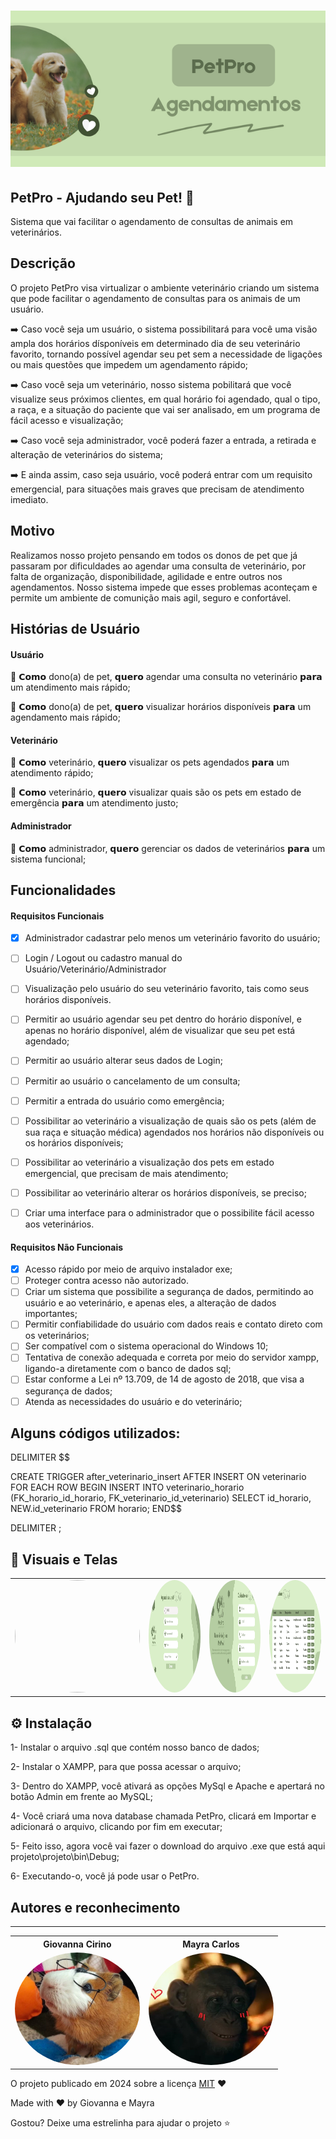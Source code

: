 
<h1 align="center">
    <a href="https://laravelcollective.com/tools/banner">
        <img alt="Banner" title="#Banner" style="object-fit: cover; height:250px;" src="petproBanner.png"  />
    </a>
</h1>

## PetPro - Ajudando seu Pet! 🐾 

Sistema que vai facilitar o agendamento de consultas de animais em veterinários.          

## Descrição          

O projeto PetPro visa virtualizar o ambiente veterinário criando um sistema que pode facilitar o agendamento de consultas para os animais de um usuário. 

➡️ Caso você seja um usuário, o sistema possibilitará para você uma visão ampla dos horários dísponíveis em determinado dia de seu veterinário favorito, 
tornando possível agendar seu pet sem a necessidade de ligações ou mais questões que impedem um agendamento rápido;

➡️ Caso você seja um veterinário, nosso sistema pobilitará que você visualize seus próximos clientes, em qual horário foi agendado, qual o tipo,
a raça, e a situação do paciente que vai ser analisado, em um programa de fácil acesso e visualização;

➡️ Caso você seja administrador, você poderá fazer a entrada, a retirada e alteração de veterinários do sistema;

➡️ E ainda assim, caso seja usuário, você poderá entrar com um requisito emergencial, para situações mais graves que precisam de atendimento imediato.


## Motivo

Realizamos nosso projeto pensando em todos os donos de pet que já passaram por dificuldades ao agendar uma consulta de veterinário, por falta de organização,
disponibilidade, agilidade e entre outros nos agendamentos. Nosso sistema impede que esses problemas aconteçam e permite um ambiente de comunição mais agil,
seguro e confortável.

## Histórias de Usuário

#### Usuário

👥 𝗖𝗼𝗺𝗼 dono(a) de pet, 𝗾𝘂𝗲𝗿𝗼 agendar uma consulta no veterinário 𝗽𝗮𝗿𝗮 um atendimento mais rápido;

👥 𝗖𝗼𝗺𝗼 dono(a) de pet, 𝗾𝘂𝗲𝗿𝗼 visualizar horários disponíveis 𝗽𝗮𝗿𝗮 um agendamento mais rápido;

#### Veterinário

👥 𝗖𝗼𝗺𝗼 veterinário, 𝗾𝘂𝗲𝗿𝗼 visualizar os pets agendados 𝗽𝗮𝗿𝗮 um atendimento rápido;

👥 𝗖𝗼𝗺𝗼 veterinário, 𝗾𝘂𝗲𝗿𝗼 visualizar quais são os pets em estado de emergência 𝗽𝗮𝗿𝗮 um atendimento justo;

#### Administrador

👥 𝗖𝗼𝗺𝗼 administrador, 𝗾𝘂𝗲𝗿𝗼 gerenciar os dados de veterinários 𝗽𝗮𝗿𝗮 um sistema funcional;


## Funcionalidades

#### Requisitos Funcionais
- [x] Administrador cadastrar pelo menos um veterinário favorito do usuário;
- [ ] Login / Logout ou cadastro manual do Usuário/Veterinário/Administrador
- [ ] Visualização pelo usuário do seu veterinário favorito, tais como seus horários disponíveis.
- [ ] Permitir ao usuário agendar seu pet dentro do horário disponível, e apenas no horário disponível, além de visualizar que seu pet está agendado;
- [ ] Permitir ao usuário alterar seus dados de Login;
- [ ] Permitir ao usuário o cancelamento de um consulta;
- [ ] Permitir a entrada do usuário como emergência;
- [ ] Possibilitar ao veterinário a visualização de quais são os pets (além de sua raça e situação médica) agendados nos horários não disponíveis ou os horários disponíveis;
- [ ] Possibilitar ao veterinário a visualização dos pets em estado emergencial, que precisam de mais atendimento;
- [ ] Possibilitar ao veterinário alterar os horários disponíveis, se preciso;
- [ ] Criar uma interface para o administrador que o possibilite fácil acesso aos veterinários.


#### Requisitos Não Funcionais
- [x] Acesso rápido por meio de arquivo instalador exe;
- [ ] Proteger contra acesso não autorizado.
- [ ] Criar um sistema que possibilite a segurança de dados, permitindo ao usuário e ao veterinário, e apenas eles, a alteração de dados importantes;
- [ ] Permitir confiabilidade do usuário com dados reais e contato direto com os veterinários;
- [ ] Ser compatível com o sistema operacional do Windows 10;
- [ ] Tentativa de conexão adequada e correta por meio do servidor xampp, ligando-a diretamente com o banco de dados sql;
- [ ] Estar conforme a Lei nº 13.709, de 14 de agosto de 2018, que visa a segurança de dados;
- [ ] Atenda as necessidades do usuário e do veterinário;

## Alguns códigos utilizados:

DELIMITER $$

CREATE TRIGGER after_veterinario_insert
AFTER INSERT ON veterinario
FOR EACH ROW
BEGIN
    INSERT INTO veterinario_horario (FK_horario_id_horario, FK_veterinario_id_veterinario)
    SELECT id_horario, NEW.id_veterinario
    FROM horario;
END$$

DELIMITER ;

## 📸 Visuais e Telas 

<table style="width:100%">
<tr>
 <td><img width="200" height="180" style="border-radius: 50%;" src="visualizar_horários.png"> </td>
 <td><img width="200" height="180" style="border-radius: 50%;" src="agendar_pet.png"> </td>
 <td><img width="200" height="180" style="border-radius: 50%;" src="cadastro.png"> </td>
 <td><img width="200" height="180" style="border-radius: 50%;" src="visuPets.png"> </td>
</tr>
</table>

## ⚙ Instalação   

1- Instalar o arquivo .sql que contém nosso banco de dados;

2- Instalar o XAMPP, para que possa acessar o arquivo;

3- Dentro do XAMPP, você ativará as opções MySql e Apache e apertará no botão Admin em frente ao MySQL;

4- Você criará uma nova database chamada PetPro, clicará em Importar e adicionará o arquivo, clicando por fim em executar;

5- Feito isso, agora você vai fazer o download do arquivo .exe que está aqui projeto\projeto\bin\Debug;

6- Executando-o, você já pode usar o PetPro.


## Autores e reconhecimento     


-------------
 <div align=center>
  <table style="width:100%">
    <tr align=center>
      <th><strong>Giovanna Cirino</strong></th>
      <th><strong>Mayra Carlos</strong></th>
    </tr>
    <tr align=center>
      <td>
        <a href="https://github.com/shyoutarou">
          <img width="200" height="180" style="border-radius: 50%;" src="eu-gi.jpg">
        </a>
      </td>
      <td>
        <a href="https://github.com/shyoutarou">
          <img width="200" height="180" style="border-radius: 50%;" src="mayra.jpg">
        </a>
      </td>
    </tr>
  </table>
</div> 
 
O projeto publicado em 2024 sobre a licença [MIT](./LICENSE) ❤️ 

Made with ❤️ by Giovanna e Mayra

Gostou? Deixe uma estrelinha para ajudar o projeto ⭐
